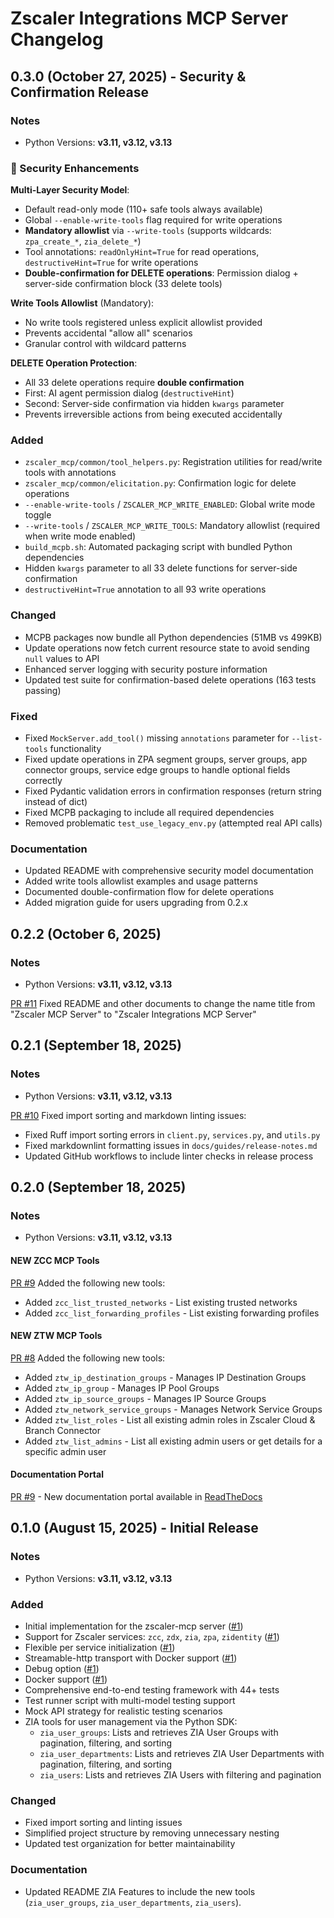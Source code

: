 # Zscaler Integrations MCP Server Changelog

## 0.3.0 (October 27, 2025) - Security & Confirmation Release

### Notes

- Python Versions: **v3.11, v3.12, v3.13**

### 🔐 Security Enhancements

**Multi-Layer Security Model**:

- Default read-only mode (110+ safe tools always available)
- Global `--enable-write-tools` flag required for write operations
- **Mandatory allowlist** via `--write-tools` (supports wildcards: `zpa_create_*`, `zia_delete_*`)
- Tool annotations: `readOnlyHint=True` for read operations, `destructiveHint=True` for write operations
- **Double-confirmation for DELETE operations**: Permission dialog + server-side confirmation block (33 delete tools)

**Write Tools Allowlist** (Mandatory):

- No write tools registered unless explicit allowlist provided
- Prevents accidental "allow all" scenarios
- Granular control with wildcard patterns

**DELETE Operation Protection**:

- All 33 delete operations require **double confirmation**
- First: AI agent permission dialog (`destructiveHint`)
- Second: Server-side confirmation via hidden `kwargs` parameter
- Prevents irreversible actions from being executed accidentally

### Added

- `zscaler_mcp/common/tool_helpers.py`: Registration utilities for read/write tools with annotations
- `zscaler_mcp/common/elicitation.py`: Confirmation logic for delete operations
- `--enable-write-tools` / `ZSCALER_MCP_WRITE_ENABLED`: Global write mode toggle
- `--write-tools` / `ZSCALER_MCP_WRITE_TOOLS`: Mandatory allowlist (required when write mode enabled)
- `build_mcpb.sh`: Automated packaging script with bundled Python dependencies
- Hidden `kwargs` parameter to all 33 delete functions for server-side confirmation
- `destructiveHint=True` annotation to all 93 write operations

### Changed

- MCPB packages now bundle all Python dependencies (51MB vs 499KB)
- Update operations now fetch current resource state to avoid sending `null` values to API
- Enhanced server logging with security posture information
- Updated test suite for confirmation-based delete operations (163 tests passing)

### Fixed

- Fixed `MockServer.add_tool()` missing `annotations` parameter for `--list-tools` functionality
- Fixed update operations in ZPA segment groups, server groups, app connector groups, service edge groups to handle optional fields correctly
- Fixed Pydantic validation errors in confirmation responses (return string instead of dict)
- Fixed MCPB packaging to include all required dependencies
- Removed problematic `test_use_legacy_env.py` (attempted real API calls)

### Documentation

- Updated README with comprehensive security model documentation
- Added write tools allowlist examples and usage patterns
- Documented double-confirmation flow for delete operations
- Added migration guide for users upgrading from 0.2.x

## 0.2.2 (October 6, 2025)

### Notes

- Python Versions: **v3.11, v3.12, v3.13**

[PR #11](https://github.com/zscaler/zscaler-mcp-server/pull/11) Fixed README and other documents to change the name title from "Zscaler MCP Server" to "Zscaler Integrations MCP Server"

## 0.2.1 (September 18, 2025)

### Notes

- Python Versions: **v3.11, v3.12, v3.13**

[PR #10](https://github.com/zscaler/zscaler-mcp-server/pull/10) Fixed import sorting and markdown linting issues:

- Fixed Ruff import sorting errors in `client.py`, `services.py`, and `utils.py`
- Fixed markdownlint formatting issues in `docs/guides/release-notes.md`
- Updated GitHub workflows to include linter checks in release process

## 0.2.0 (September 18, 2025)

### Notes

- Python Versions: **v3.11, v3.12, v3.13**

#### NEW ZCC MCP Tools

[PR #9](https://github.com/zscaler/zscaler-mcp-server/pull/9) Added the following new tools:

- Added `zcc_list_trusted_networks` - List existing trusted networks
- Added `zcc_list_forwarding_profiles` - List existing forwarding profiles

#### NEW ZTW MCP Tools

[PR #8](https://github.com/zscaler/zscaler-mcp-server/pull/8) Added the following new tools:

- Added `ztw_ip_destination_groups` - Manages IP Destination Groups
- Added `ztw_ip_group` - Manages IP Pool Groups
- Added `ztw_ip_source_groups` - Manages IP Source Groups
- Added `ztw_network_service_groups` - Manages Network Service Groups
- Added `ztw_list_roles` - List all existing admin roles in Zscaler Cloud & Branch Connector
- Added `ztw_list_admins` - List all existing admin users or get details for a specific admin user

#### Documentation Portal

[PR #9](https://github.com/zscaler/zscaler-mcp-server/pull/9) - New documentation portal available in [ReadTheDocs](https://zscaler-mcp-server.readthedocs.io/)

## 0.1.0 (August 15, 2025) - Initial Release

### Notes

- Python Versions: **v3.11, v3.12, v3.13**

### Added

- Initial implementation for the zscaler-mcp server ([#1](https://github.com/zscaler/zscaler-mcp/issues/1))
- Support for Zscaler services: `zcc`, `zdx`, `zia`, `zpa`, `zidentity` ([#1](https://github.com/zscaler/zscaler-mcp/issues/1))
- Flexible per service initialization ([#1](https://github.com/zscaler/zscaler-mcp/issues/1))
- Streamable-http transport with Docker support ([#1](https://github.com/zscaler/zscaler-mcp/issues/1))
- Debug option ([#1](https://github.com/zscaler/zscaler-mcp/issues/1))
- Docker support ([#1](https://github.com/zscaler/zscaler-mcp/issues/1))
- Comprehensive end-to-end testing framework with 44+ tests
- Test runner script with multi-model testing support
- Mock API strategy for realistic testing scenarios
- ZIA tools for user management via the Python SDK:
  - `zia_user_groups`: Lists and retrieves ZIA User Groups with pagination, filtering, and sorting
  - `zia_user_departments`: Lists and retrieves ZIA User Departments with pagination, filtering, and sorting
  - `zia_users`: Lists and retrieves ZIA Users with filtering and pagination

### Changed

- Fixed import sorting and linting issues
- Simplified project structure by removing unnecessary nesting
- Updated test organization for better maintainability

### Documentation

- Updated README ZIA Features to include the new tools (`zia_user_groups`, `zia_user_departments`, `zia_users`).
